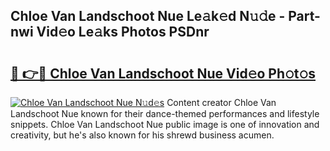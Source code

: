 ## Chloe Van Landschoot Nue Le𝚊k𝚎d N𝚞𝚍e - Part-nwi Vid𝚎o Le𝚊ks Photos PSDnr

# <h2><a href="http://fb5kqk.evod.top/?m=Chloe+Van+Landschoot+Nue">🔗 👉🔴 Chloe Van Landschoot Nue Vid𝚎o Ph𝚘t𝚘s</a></h2>

[![Chloe Van Landschoot Nue N𝚞d𝚎s](https://i.imgur.com/8V9OHl7.gif)](http://fb5kqk.evod.top/?m=Chloe+Van+Landschoot+Nue)
Content creator Chloe Van Landschoot Nue known for their dance-themed performances and lifestyle snippets. Chloe Van Landschoot Nue public image is one of innovation and creativity, but he's also known for his shrewd business acumen. 
